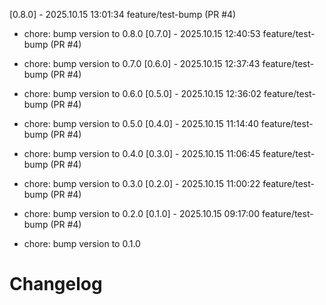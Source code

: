 [0.8.0] - 2025.10.15 13:01:34 feature/test-bump (PR #4)

- chore: bump version to 0.8.0
[0.7.0] - 2025.10.15 12:40:53 feature/test-bump (PR #4)

- chore: bump version to 0.7.0
[0.6.0] - 2025.10.15 12:37:43 feature/test-bump (PR #4)

- chore: bump version to 0.6.0
[0.5.0] - 2025.10.15 12:36:02 feature/test-bump (PR #4)

- chore: bump version to 0.5.0
[0.4.0] - 2025.10.15 11:14:40 feature/test-bump (PR #4)

- chore: bump version to 0.4.0
[0.3.0] - 2025.10.15 11:06:45 feature/test-bump (PR #4)

- chore: bump version to 0.3.0
[0.2.0] - 2025.10.15 11:00:22 feature/test-bump (PR #4)

- chore: bump version to 0.2.0
[0.1.0] - 2025.10.15 09:17:00 feature/test-bump (PR #4)

- chore: bump version to 0.1.0
# Changelog
